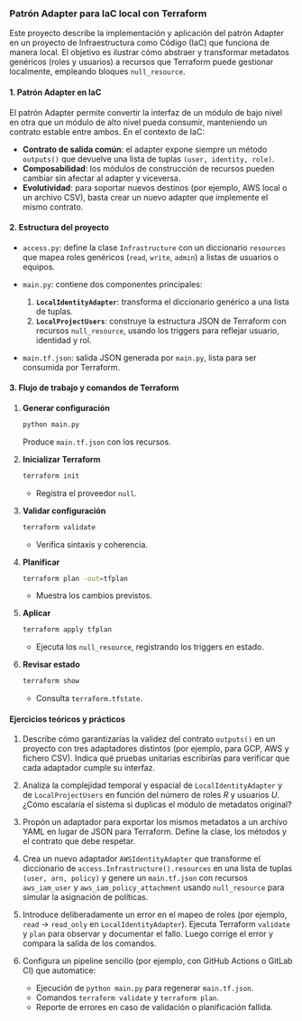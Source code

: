 ### Patrón Adapter para IaC local con Terraform

Este proyecto describe la implementación y aplicación del patrón Adapter en un proyecto de Infraestructura como Código (IaC) que funciona de manera local. 
El objetivo es ilustrar cómo abstraer y transformar metadatos genéricos (roles y usuarios) a recursos que Terraform puede gestionar localmente, empleando
bloques `null_resource`.

#### **1. Patrón Adapter en IaC**
El patrón Adapter permite convertir la interfaz de un módulo de bajo nivel en otra que un módulo de alto nivel pueda consumir, manteniendo un contrato estable entre ambos. En el contexto de IaC:

* **Contrato de salida común**: el adapter expone siempre un método `outputs()` que devuelve una lista de tuplas `(user, identity, role)`.
* **Composabilidad**: los módulos de construcción de recursos pueden cambiar sin afectar al adapter y viceversa.
* **Evolutividad**: para soportar nuevos destinos (por ejemplo, AWS local o un archivo CSV), basta crear un nuevo adapter que implemente el mismo contrato.

#### **2. Estructura del proyecto**

* `access.py`: define la clase `Infrastructure` con un diccionario `resources` que mapea roles genéricos (`read`, `write`, `admin`) a listas de usuarios o equipos.
* `main.py`: contiene dos componentes principales:

  1. **`LocalIdentityAdapter`**: transforma el diccionario genérico a una lista de tuplas.
  2. **`LocalProjectUsers`**: construye la estructura JSON de Terraform con recursos `null_resource`, usando los triggers para reflejar usuario, identidad y rol.
* `main.tf.json`: salida JSON generada por `main.py`, lista para ser consumida por Terraform.

#### **3. Flujo de trabajo y comandos de Terraform**

1. **Generar configuración**

   ```bash
   python main.py
   ```

   Produce `main.tf.json` con los recursos.

2. **Inicializar Terraform**

   ```bash
   terraform init
   ```

   * Registra el proveedor `null`.

3. **Validar configuración**

   ```bash
   terraform validate
   ```

   * Verifica sintaxis y coherencia.

4. **Planificar**

   ```bash
   terraform plan -out=tfplan
   ```

   * Muestra los cambios previstos.

5. **Aplicar**

   ```bash
   terraform apply tfplan
   ```

   * Ejecuta los `null_resource`, registrando los triggers en estado.

6. **Revisar estado**

   ```bash
   terraform show
   ```

   * Consulta `terraform.tfstate`.

#### **Ejercicios teóricos y prácticos**
1. Describe cómo garantizarías la validez del contrato `outputs()` en un proyecto con tres adaptadores distintos (por ejemplo, para GCP, AWS y fichero CSV). Indica qué pruebas unitarias escribirías para verificar que cada adaptador cumple su interfaz.

2. Analiza la complejidad temporal y espacial de `LocalIdentityAdapter` y de `LocalProjectUsers` en función del número de roles $R$ y usuarios $U$. ¿Cómo escalaría el sistema si duplicas el módulo de metadatos original?

3. Propón un adaptador para exportar los mismos metadatos a un archivo YAML en lugar de JSON para Terraform. Define la clase, los métodos y el contrato que debe respetar.
4. Crea un nuevo adaptador `AWSIdentityAdapter` que transforme el diccionario de `access.Infrastructure().resources` en una lista de tuplas `(user, arn, policy)` y genere un `main.tf.json` con recursos `aws_iam_user` y `aws_iam_policy_attachment` usando `null_resource` para simular la asignación de políticas.
5. Introduce deliberadamente un error en el mapeo de roles (por ejemplo, `read` → `read_only` en `LocalIdentityAdapter`). Ejecuta Terraform `validate` y `plan` para observar y documentar el fallo. Luego corrige el error y compara la salida de los comandos.
6. Configura un pipeline sencillo (por ejemplo, con GitHub Actions o GitLab CI) que automatice:

   * Ejecución de `python main.py` para regenerar `main.tf.json`.
   * Comandos `terraform validate` y `terraform plan`.
   * Reporte de errores en caso de validación o planificación fallida.

